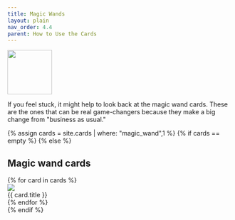 ```yaml
---
title: Magic Wands
layout: plain
nav_order: 4.4
parent: How to Use the Cards
--- 
```


<img src='{{ "/graphics/icons/magicwand.svg" | relative_url}}' alt=" " width="100px" height="100px"/>

If you feel stuck, it might help to look back at the magic wand cards.  These are the ones that can be real game-changers because they make a big change from "business as usual." 


<div>
  {% assign cards = site.cards | where: "magic_wand",1 %} 
  {% if cards == empty %}
  {% else %}
    <h2>Magic wand cards</h2>
    <div class="compact-grid-container">
      {% for card in cards %}
        <div class="wrap" onclick='location.href ="{{ card.url | relative_url }}";'>
               <div class="compact-icon">
                    <img class='card-icon' alt-text=' ' src='{{ "/graphics/icons/" | append: card.icon_shortcode | append: ".svg" | relative_url }}' >
                </div>
                <div class="compact-title">
                    {{ card.title }}
                </div>
        </div>
        {% endfor %}
    </div>
  {% endif %} 
</div>
